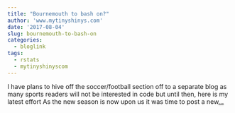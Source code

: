 ```yaml
---
title: "Bournemouth to bash on?"
author: 'www.mytinyshinys.com'
date: '2017-08-04'
slug: bournemouth-to-bash-on
categories:
  - bloglink
tags:
  - rstats
  - mytinyshinyscom
---
```


I have plans to hive off the soccer/football section off to a separate blog as many sports readers will not be interested in code but until then, here is my latest effort As the new season is now upon us it was time to post a new[... <i class="fas fa-external-link-alt"></i>](https://www.mytinyshinys.com/2017/08/04/socceriimprovers/)

